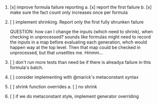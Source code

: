 
1. [x] improve formula failure reporting
 a. [x] report the first failure
 b. [x] make sure the fact count only increases once per formula
  
2. [ ] implement shrinking.  Report only the first fully shrunken failure

   QUESTION: how can I change the inputs (which need to shrink), when checking in unprocessed? sounds like formulas 
   might need to record the inputs in a map before evaluating each generation, whch would 
   happen way at the top level.  Then that map could be checked in unprocessed, but that 
   unsettles me. Hmmm...
   

3. [ ] don't run more tests than need be if there is alreadya failure in this formula's batch.

4. [ ] consider implementing with @marick's metaconstant syntax

5. [ ] shrink function overrides
 a. [ ] no shrink
  
6. [ ] if we do metaconstant style, implement generator overriding